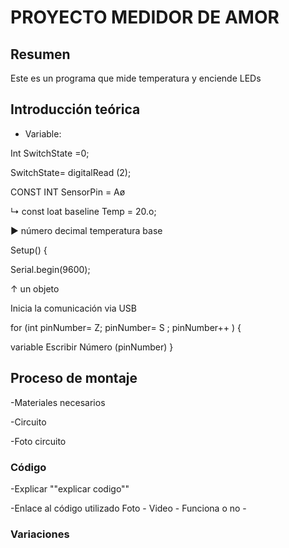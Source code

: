 # PROYECTO MEDIDOR DE AMOR

## Resumen

Este es un programa que mide temperatura y enciende LEDs

## Introducción teórica

- Variable:

Int SwitchState =0;

SwitchState= digitalRead (2);

CONST INT SensorPin = Aø

↳ const loat baseline Temp = 20.o;

▶ número decimal temperatura base



Setup() {

Serial.begin(9600);

↑ un objeto

Inicia la comunicación via USB

for (int pinNumber= Z; pinNumber= S ; pinNumber++ ) {

  variable 
Escribir Número (pinNumber)
}


## Proceso de montaje

-Materiales necesarios

-Circuito

-Foto circuito

### Código

-Explicar ""explicar codigo""

-Enlace al código utilizado
Foto - Video - Funciona o no -

### Variaciones

